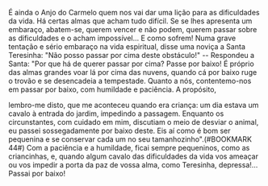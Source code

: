 É ainda o Anjo do Carmelo quem nos vai dar uma lição para as dificuldades da vida. Há certas almas que acham tudo difícil. Se se lhes apresenta um embaraço, abatem-se, querem vencer e não podem, querem passar sobre as dificuldades e o acham impossível\... E como sofrem! Numa grave tentação e sério embaraço na vida espiritual, disse uma noviça a Santa Teresinha: "Não posso passar por cima deste obstáculo!" -- Respondeu a Santa: "Por que há de querer passar por cima? Passe por baixo! É próprio das almas grandes voar lá por cima das nuvens, quando cá por baixo ruge o trovão e se desencadeia a tempestade. Quanto a nós, contentemo-nos em passar por baixo, com humildade e paciência. A propósito,

lembro-me disto, que me aconteceu quando era criança: um dia estava um cavalo à entrada do jardim, impedindo a passagem. Enquanto os circunstantes, com cuidado em mim, discutiam o meio de desviar o animal, eu passei sossegadamente por baixo deste. Eis aí como é bom ser pequenina e se conservar cada um no seu tamanhozinho".(#BOOKMARK 44#) Com a paciência e a humildade, ficai sempre pequeninos, como as criancinhas, e, quando algum cavalo das dificuldades da vida vos ameaçar ou vos impedir a porta da paz de vossa alma, como Teresinha, depressa!\... Passai por baixo!